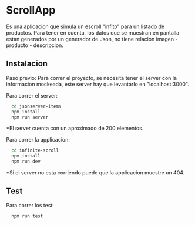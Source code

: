 # ScrollApp

Es una aplicacion que simula un escroll "infito" para un listado de productos.
Para tener en cuenta, los datos que se muestran en pantalla estan generados por un generador de Json, no tiene relacion imagen - producto - descripcion.


## Instalacion

Paso previo: 
Para correr el proyecto, se necesita tener el server con la informacion mockeada, este server hay que levantarlo en "localhost:3000".

Para correr el server:
```bash
  cd jsonserver-items
  npm install
  npm run server
```

*El server cuenta con un aproximado de 200 elementos.

Para correr la applicacion:
```bash
  cd infinite-scroll
  npm install
  npm run dev
```

*Si el server no esta corriendo puede que la applicacion muestre un 404.

## Test

Para correr los test:
```bash
  npm run test
```
